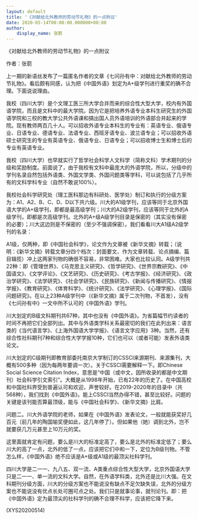 ```yaml
---
layout: default
title: '《对献给北外教师的劳动节礼物》的一点附议'
date: 2020-05-14T00:00:00.000000+08:00
author:
    display_name: 张箭
---
```


《对献给北外教师的劳动节礼物》的一点附议

作者：张箭

上一期的新语丝发布了一篇匿名作者的文章《七问孙有中：对献给北外教师的劳动节礼物》。看后颇有同感，认为把《中国外语》划定为A+级学刊进行重奖的确不合理。下面说说理由。

我校（四川大学）是个文理工医三所大学合并而来的综合性大型大学，校内有外国语学院，而且是文科中的最大学院。因为它是把培养外语专业本科生研究生的外国语学院和三校的教大学公共外语课和搞出国人员外语培训的外语部合并起来的学院。现有教师两百几十人。可以招收外语专业本科生的专业有：英语专业、俄语专业、日语专业、德语专业、法语专业、西班牙语专业、波兰语专业；可以招收外语硕士研究生的专业有英语专业、俄语专业、日语专业；可以招收博士生和博士后的专业有英语专业。

我校（四川大学）也早就实行了哲学社会科学人文科学（简称文科）学术期刊的分级和奖励制度。前面说了，由于我校有文科中最庞大的外语学院，所以，分级中的学刊名录自然包括外语类、外国文学类、外国问题类等学科，可以说包括了几乎所有的文科学科专业（自然不敢说100%）。

我校社会科学研究处（理工医科那边有科研处、医学处）制订和执行的分级方案为：A1、A2、B、C、D、D以下共六级。川大的A1级学刊，应该等同于北京外国语大学的A+级学刊，即都是最高级学刊；川大的A2级学刊，应该等同于北外的A级学刊，即都是次高级学刊。北外的A+级A级学刊目录是保密的（其实没有保密的必要）；川大这边则是不保密的（至少不强调保密）。我们看看川大A1级A2级学刊的名录：

A1级，仅两种，即《中国社会科学》，论文作为文章被《新华文摘》转载；（说明：《新华文摘》转载文章分四个档次：封面要文、作为文章转载、论点摘编、篇目辑揽）冲上这两家刊物的确很不容易，非常困难。大家也比较认同。A级学刊共22种：即《管理世界》、《马克思主义研究》、《哲学研究》、《世界宗教研究》、《中国语文》、《文学评论》、《文艺研究》、《历史研究》、《考古学报》、《经济研究》、《政治学研究》、《法学研究》、《社会学研究》、《民族研究》、《新闻与传播研究》、《情报学报》、《教育研究》、《体育科学》、《统计研究》、《法学研究》、《心理学报》、《国际问题研究》。在以上23种A级学刊中（《新华文摘》属于二次刊物，不首发），没有《七问孙有中》一文中所不认可的《中国外语》学刊。

川大划定的B级文科期刊共67种，其中也没有《中国外语》。为省篇幅节约读者的时间不再把它们全部列出。其中与外语类学科关系最密切的我们在此列出来：语言类的《当代语言学》、《上海外国语大学学报》、《语言文字应用》3种。当然，还有综合性社科期刊7种和综合性大学学报10种，它们也可以（或者可能）发表外语类论文。

川大划定的C级期刊即教育部委托南京大学制订的CSSCI来源期刊、来源集刊，大概有500多种（因为每两年要调一次）。关于CSSCI需要解释一下。即Chinese Social Science Citation Index，意思是“中国（或中文，因所收录的都是中文期刊）社会科学引文索引”。大概是从1998年开始，已有22年的历史了。在中国高校和中国社科界受到普遍认可和欢迎，声誉较好。在2019-2020年的目录中（共568种），我们找到《中国外语》。能上CSSCI当然办得不错，甚至比较好。问题的关键是该刊能否算最顶级，能与《中国社会科学》、《新华文摘》比肩。

问题二。川大外语学院的老师，如果在《中国外语》发表论文，一般就能获奖好几百元（前几年的陶国喻奖便如此，这几年停了）。但如果他（她）调到北外，岂不就要获几万元甚至上10万元的奖。

这里面就肯定有问题，要么是川大的标准定高了，要么是北外的标准定低了；要么川大的高了一点，北外的低了一点，应该把它们中和一下，定位为B级刊物。不管怎么样，《中国外语》绝不应该是A+级或A1级的最顶尖社科学刊。

四川大学是二一一、九八五、双一流、A类重点综合性大型大学，北京外国语大学只是二一一、单一流的文科大学。自然，在外语学科类，北外还是比川大强。在文科期刊分级方面，川大的分级方案也不能说没有缺点不足欠缺失误，北外的分级方案也不能说没有优点长处可圈可点之处。我们只是就事论事，就刊论刊。即：把《中国外语》定为最顶尖的社科学刊的确不合理不科学，应该把它降下来。

(XYS20200514)

